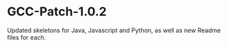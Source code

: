 # GCC-Patch-1.0.2
Updated skeletons for Java, Javascript and Python, as well as new Readme files for each.
